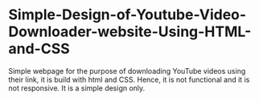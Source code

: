 # Simple-Design-of-Youtube-Video-Downloader-website-Using-HTML-and-CSS
Simple webpage for the purpose of downloading YouTube videos using their link, it is build with html and CSS. Hence, it is not functional and it is not responsive. It is a simple design only.
